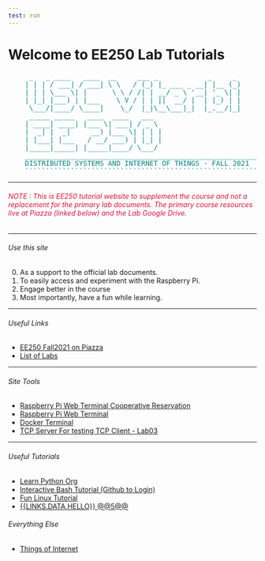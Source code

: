 ```yaml
---
test: run
---
```


# Welcome to EE250 Lab Tutorials


<pre style='color:teal; --weight:bold'>
	 _   _ ____   ____  __     ___ _            _     _ 
	| | | / ___| / ___| \ \   / (_) |_ ___ _ __| |__ (_)
	| | | \___ \| |      \ \ / /| | __/ _ \ '__| '_ \| |
	| |_| |___) | |___    \ V / | | ||  __/ |  | |_) | |
	 \___/|____/ \____|    \_/  |_|\__\___|_|  |_.__/|_|		   
	 _____ _____   ____  ____   ___  
	| ____| ____| |___ \| ___| / _ \ 
	|  _| |  _|     __) |___ \| | | |
	| |___| |___   / __/ ___) | |_| |
	|_____|_____| |_____|____/ \___/ 
	________________________________________________________
	DISTRIBUTED SYSTEMS AND INTERNET OF THINGS - FALL 2021
	````````````````````````````````````````````````````````
</pre>
---
<h6 style='color:crimson; text-decoration:none'> NOTE : This is EE250 tutorial website to supplement the course and not a replacement for the primary lab documents.  The primary course resources live at Piazza (linked below) and the Lab Google Drive. </h6>

---
###### Use this site

0. As a support to the official lab documents.
1. To easily access and experiment with the Raspberry Pi.
2. Engage better in the course
3. Most importantly, have a fun while learning.
---

###### Useful Links
- [EE250 Fall2021 on Piazza](https://piazza.com/class/ks827w6zkpa3t9)
- [List of Labs](https://lab.ee250io.tk/mdreader.html?file=labs.md)
---

###### Site Tools
- [Raspberry Pi Web Terminal Cooperative Reservation](https://calendly.com/sbmohant/ee250-rpi-access)
- [Raspberry Pi Web Terminal](https://lab.ee250io.tk:2501)
- [Docker Terminal](https://lab.ee250io.tk:2511)
- [TCP Server For testing TCP Client - Lab03](https://lab.ee250io.tk:2503)

---
###### Useful Tutorials
- [Learn Python Org](https://www.learnpython.org/)
- [Interactive Bash Tutorial (Github to Login)](https://www.katacoda.com/courses/linux/playground)
- [Fun Linux Tutorial](https://linuxjourney.com/lesson/the-shell)
- [{{LINKS.DATA.HELLO}} @@5@@](test.json)

###### Everything Else
- [Things of Internet](mdreader.html?file=toi.md)
